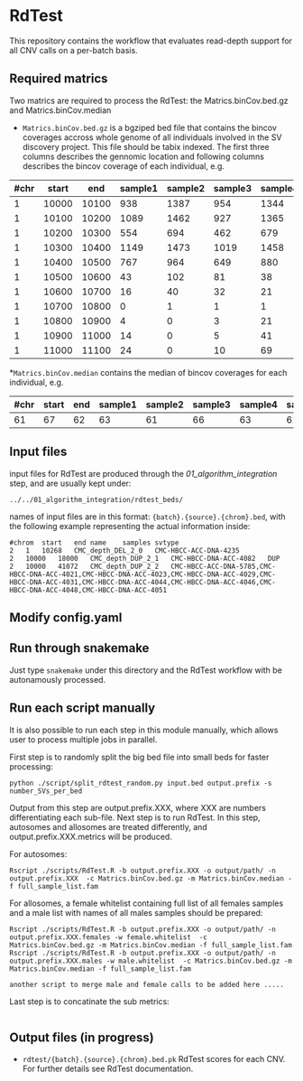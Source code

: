 # RdTest

This repository contains the workflow that evaluates read-depth support for all CNV calls on a per-batch basis.

## Required matrics

Two matrics are required to process the RdTest: the Matrics.binCov.bed.gz and Matrics.binCov.median

* `Matrics.binCov.bed.gz` is a bgziped bed file that contains the bincov coverages accross whole genome of all individuals involved in the SV discovery project. This file should be tabix indexed. The first three columns describes the gennomic location and following columns describes the bincov coverage of each individual, e.g. 

|#chr | start | end | sample1 | sample2 | sample3 | sample4 | sample5 | sample6 | sample7 | sample8 | sample9 | sample10 | 
|-----|-------|-----|-----------------------|-----------------------|-----------------------|-----------------------|-----------------------|-----------------------|-----------------------|-----------------------|-----------------------|----------------------|
|1 | 10000 | 10100 | 938 | 1387 | 954 | 1344 | 688 | 1219 | 1662 | 2027 | 1221 | 1233|
|1 | 10100 | 10200 | 1089 | 1462 | 927 | 1365 | 840 | 1290 | 1774 | 2217 | 1316 | 1379|
|1 | 10200 | 10300 | 554 | 694 | 462 | 679 | 516 | 692 | 914 | 1140 | 787 | 637|
|1 | 10300 | 10400 | 1149 | 1473 | 1019 | 1458 | 945 | 1391 | 1977 | 2231 | 1433 | 1330|
|1 | 10400 | 10500 | 767 | 964 | 649 | 880 | 583 | 891 | 1336 | 1507 | 797 | 849|
|1 | 10500 | 10600 | 43 | 102 | 81 | 38 | 59 | 49 | 157 | 145 | 56 | 41|
|1 | 10600 | 10700 | 16 | 40 | 32 | 21 | 23 | 18 | 62 | 43 | 24 | 15|
|1 | 10700 | 10800 | 0 | 1 | 1 | 1 | 0 | 0 | 4 | 3 | 1 | 0|
|1 | 10800 | 10900 | 4 | 0 | 3 | 21 | 0 | 27 | 15 | 20 | 2 | 21|
|1 | 10900 | 11000 | 14 | 0 | 5 | 41 | 5 | 63 | 36 | 45 | 6 | 40|
|1 | 11000 | 11100 | 24 | 0 | 10 | 69 | 8 | 105 | 51 | 74 | 9 | 62|


*`Matrics.binCov.median`  contains the median of bincov coverages for each individual, e.g.

|#chr | start | end | sample1 | sample2 | sample3 | sample4 | sample5 | sample6 | sample7 | sample8 | sample9 | sample10 | 
|-----|-------|-----|-----------------------|-----------------------|-----------------------|-----------------------|-----------------------|-----------------------|-----------------------|-----------------------|-----------------------|----------------------|
|61 | 67 | 62 | 63 | 61 | 66 | 63 | 61 | 75 | 69 | 76 | 64 | 68 |


## Input files

input files for RdTest are produced through the *01_algorithm_integration* step, and are usually kept under: 
```
../../01_algorithm_integration/rdtest_beds/
```

names of input files are in this format: `{batch}.{source}.{chrom}.bed`, with the following example representing the actual information inside:
```
#chrom	start	end	name	samples	svtype
2	1	10268	CMC_depth_DEL_2_0	CMC-HBCC-ACC-DNA-4235
2	10000	18000	CMC_depth_DUP_2_1	CMC-HBCC-DNA-ACC-4082	DUP
2	10000	41072	CMC_depth_DUP_2_2	CMC-HBCC-ACC-DNA-5785,CMC-HBCC-DNA-ACC-4021,CMC-HBCC-DNA-ACC-4023,CMC-HBCC-DNA-ACC-4029,CMC-HBCC-DNA-ACC-4031,CMC-HBCC-DNA-ACC-4044,CMC-HBCC-DNA-ACC-4046,CMC-HBCC-DNA-ACC-4048,CMC-HBCC-DNA-ACC-4051
```

## Modify config.yaml


## Run through snakemake
Just type `snakemake` under this directory and the RdTest workflow with be autonamously processed.

## Run each script manually
It is also possible to run each step in this module manually, which allows user to process multiple jobs in parallel. 

First step is to randomly split the big bed file into small beds for faster processing:
```
python ./script/split_rdtest_random.py input.bed output.prefix -s number_SVs_per_bed
```

Output from this step are output.prefix.XXX, where XXX are numbers differentiating each sub-file. Next step is to run RdTest. In this step, autosomes and allosomes are treated differently, and output.prefix.XXX.metrics will be produced. 

For autosomes:

```
Rscript ./scripts/RdTest.R -b output.prefix.XXX -o output/path/ -n output.prefix.XXX  -c Matrics.binCov.bed.gz -m Matrics.binCov.median -f full_sample_list.fam
```

For allosomes, a female whitelist containing full list of all females samples and a male list with names of all males samples should be prepared:
```
Rscript ./scripts/RdTest.R -b output.prefix.XXX -o output/path/ -n output.prefix.XXX.females -w female.whitelist  -c Matrics.binCov.bed.gz -m Matrics.binCov.median -f full_sample_list.fam
Rscript ./scripts/RdTest.R -b output.prefix.XXX -o output/path/ -n output.prefix.XXX.males -w male.whitelist  -c Matrics.binCov.bed.gz -m Matrics.binCov.median -f full_sample_list.fam

another script to merge male and female calls to be added here .....
```

Last step is to concatinate the sub metrics:
```

```




## Output files (in progress)

* `rdtest/{batch}.{source}.{chrom}.bed.pk`
    RdTest scores for each CNV. For further details see RdTest documentation.
